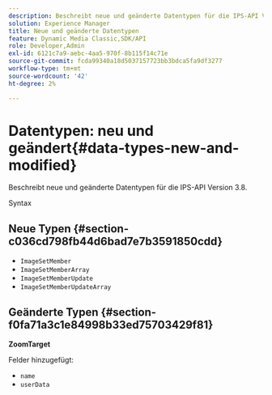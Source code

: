 ```yaml
---
description: Beschreibt neue und geänderte Datentypen für die IPS-API Version 3.8.
solution: Experience Manager
title: Neue und geänderte Datentypen
feature: Dynamic Media Classic,SDK/API
role: Developer,Admin
exl-id: 6121c7a9-aebc-4aa5-970f-8b115f14c71e
source-git-commit: fcda99340a18d5037157723bb3bdca5fa9df3277
workflow-type: tm+mt
source-wordcount: '42'
ht-degree: 2%

---
```


# Datentypen: neu und geändert{#data-types-new-and-modified}

Beschreibt neue und geänderte Datentypen für die IPS-API Version 3.8.

Syntax

## Neue Typen {#section-c036cd798fb44d6bad7e7b3591850cdd}

* `ImageSetMember`
* `ImageSetMemberArray`
* `ImageSetMemberUpdate`
* `ImageSetMemberUpdateArray`

## Geänderte Typen {#section-f0fa71a3c1e84998b33ed75703429f81}

**ZoomTarget**

Felder hinzugefügt:

* `name`
* `userData`
